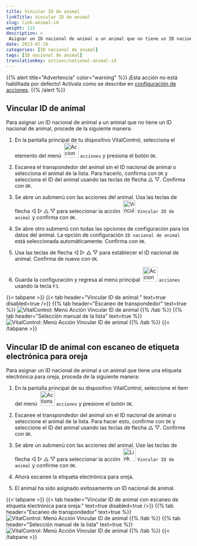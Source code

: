 ```yaml
---
title: Vincular ID de animal
linkTitle: Vincular ID de animal
slug: link-animal-id
weight: 115
description: >
 Asignar un ID nacional de animal a un animal que no tiene un ID nacional de animal
date: 2023-07-26
categories: [ID nacional de animal]
tags: [ID nacional de animal]
translationKey: actions/national-animal-id
---
```

{{% alert title="Advertencia" color="warning" %}}
¡Esta acción no está habilitada por defecto! Actívala como se describe en [configuración de acciones](../settings/).
{{% /alert %}}

## Vincular ID de animal

Para asignar un ID nacional de animal a un animal que no tiene un ID nacional de animal, procede de la siguiente manera:

1. En la pantalla principal de tu dispositivo VitalControl, selecciona el elemento del menú &nbsp;<img src="/icons/actions.svg" width="40" align="bottom" alt="Acciones" /> `acciones` y presiona el botón `OK`.

2. Escanea el transpondedor del animal sin el ID nacional de animal o selecciona el animal de la lista. Para hacerlo, confirma con `OK` y selecciona el ID del animal usando las teclas de flecha △ ▽. Confirma con `OK`.

3. Se abre un submenú con las acciones del animal. Usa las teclas de flecha ◁ ▷ △ ▽ para seleccionar la acción &nbsp;<img src="/icons/actions/link-nais-id.svg" width="35" align="bottom" alt="Vincular ID de animal" /> `Vincular ID de animal` y confirma con `OK`.

4. Se abre otro submenú con todas las opciones de configuración para los datos del animal. La opción de configuración `ID nacional de animal` está seleccionada automáticamente. Confirma con `OK`.

5. Usa las teclas de flecha ◁ ▷ △ ▽ para establecer el ID nacional de animal. Confirma de nuevo con `OK`.

6. Guarda la configuración y regresa al menú principal &nbsp;<img src="/icons/actions.svg" width="40" align="bottom" alt="Acciones" /> `acciones` usando la tecla `F3`.

{{< tabpane >}}
{{< tab header="Vincular ID de animal:" text=true disabled=true />}}
{{% tab header="Escaneo de transpondedor" text=true %}}
![VitalControl: Menú Acción Vincular ID de animal](../images/linkanimalid-scan.png "Vincular ID de animal")
{{% /tab %}}
{{% tab header="Selección manual de la lista" text=true %}}
![VitalControl: Menú Acción Vincular ID de animal](../images/linkanimalid.png "Vincular ID de animal")
{{% /tab %}}
{{< /tabpane >}}

## Vincular ID de animal con escaneo de etiqueta electrónica para oreja

Para asignar un ID nacional de animal a un animal que tiene una etiqueta electrónica para oreja, proceda de la siguiente manera:

1. En la pantalla principal de su dispositivo VitalControl, seleccione el ítem del menú &nbsp;<img src="/icons/actions.svg" width="40" align="bottom" alt="Actions" /> `acciones` y presione el botón `OK`.

2. Escanee el transpondedor del animal sin el ID nacional de animal o seleccione el animal de la lista. Para hacer esto, confirme con `OK` y seleccione el ID del animal usando las teclas de flecha △ ▽. Confirme con `OK`.

3. Se abre un submenú con las acciones del animal. Use las teclas de flecha ◁ ▷ △ ▽ para seleccionar la acción &nbsp;<img src="/icons/actions/scan-nais-id.svg" width="35" align="bottom" alt="Link animal ID" />  `Vincular ID de animal` y confirme con `OK`.

4. Ahora escanee la etiqueta electrónica para oreja.

5. El animal ha sido asignado exitosamente un ID nacional de animal.

{{< tabpane >}}
{{< tab header="Vincular ID de animal con escaneo de etiqueta electrónica para oreja:" text=true disabled=true />}}
{{% tab header="Escaneo de transpondedor" text=true %}}
![VitalControl: Menú Acción Vincular ID de animal](../images/linkanimalidscan-scan.png "Vincular ID de animal")
{{% /tab %}}
{{% tab header="Selección manual de la lista" text=true %}}
![VitalControl: Menú Acción Vincular ID de animal](../images/linkanimalidscan.png "Vincular ID de animal")
{{% /tab %}}
{{< /tabpane >}}
